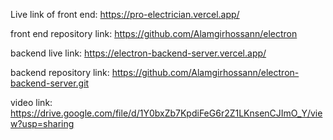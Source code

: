 Live link of front end: https://pro-electrician.vercel.app/

front end repository link: https://github.com/Alamgirhossann/electron

backend live link: https://electron-backend-server.vercel.app/

backend repository link: https://github.com/Alamgirhossann/electron-backend-server.git

video link: https://drive.google.com/file/d/1Y0bxZb7KpdiFeG6r2Z1LKnsenCJImO_Y/view?usp=sharing
